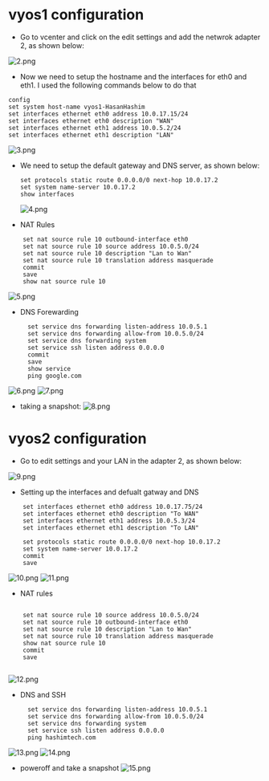 # vyos1 configuration
* Go to vcenter and click on the edit settings and add the netwrok adapter 2, as shown below:

![2.png](./Images/2.png)

* Now we need to setup the hostname and the interfaces for eth0 and eth1. I used the following commands below to do that
```
config
set system host-name vyos1-HasanHashim
set interfaces ethernet eth0 address 10.0.17.15/24
set interfaces ethernet eth0 description "WAN"
set interfaces ethernet eth1 address 10.0.5.2/24
set interfaces ethernet eth1 description "LAN"

```
![3.png](./Images/3.png)

* We need to setup the default gateway and DNS server, as shown below:

  ```
  set protocols static route 0.0.0.0/0 next-hop 10.0.17.2
  set system name-server 10.0.17.2
  show interfaces  
  ```
  ![4.png](./Images/4.png)
* NAT Rules
```
    set nat source rule 10 outbound-interface eth0
    set nat source rule 10 source address 10.0.5.0/24
    set nat source rule 10 description "Lan to Wan"
    set nat source rule 10 translation address masquerade
    commit
    save
    show nat source rule 10
```
![5.png](./Images/5.png)
* DNS Forewarding
  ```
    set service dns forwarding listen-address 10.0.5.1
    set service dns forwarding allow-from 10.0.5.0/24
    set service dns forwarding system
    set service ssh listen address 0.0.0.0
    commit
    save
    show service
    ping google.com
  ```
![6.png](./Images/6.png)
![7.png](./Images/7.png)
* taking a snapshot:
  ![8.png](./Images/8.png)
# vyos2 configuration 
* Go to edit settings and your LAN in the adapter 2, as shown below:

![9.png](./Images/9.png)

* Setting up the interfaces and defualt gatway and DNS
```
    set interfaces ethernet eth0 address 10.0.17.75/24
	set interfaces ethernet eth0 description "To WAN"
    set interfaces ethernet eth1 address 10.0.5.3/24
	set interfaces ethernet eth1 description "To LAN"
    
    set protocols static route 0.0.0.0/0 next-hop 10.0.17.2
    set system name-server 10.0.17.2
	commit
	save
```
![10.png](./Images/10.png)
![11.png](./Images/11.png)
* NAT rules
```
    
    set nat source rule 10 source address 10.0.5.0/24
	set nat source rule 10 outbound-interface eth0
	set nat source rule 10 description "Lan to Wan"
    set nat source rule 10 translation address masquerade
	show nat source rule 10
    commit
    save
    
```
![12.png](./Images/12.png)

* DNS and SSH
  ```
    set service dns forwarding listen-address 10.0.5.1
    set service dns forwarding allow-from 10.0.5.0/24
    set service dns forwarding system
    set service ssh listen address 0.0.0.0
    ping hashimtech.com
  ```
![13.png](./Images/13.png)
![14.png](./Images/14.png)

* poweroff and take a snapshot
  ![15.png](./Images/15.png)





















